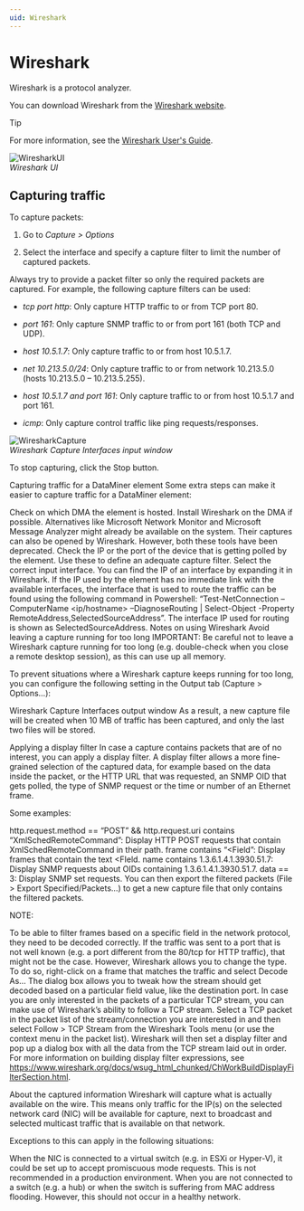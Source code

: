 ```yaml
---
uid: Wireshark
---
```


# Wireshark

Wireshark is a protocol analyzer.

You can download Wireshark from the [Wireshark website](https://www.wireshark.org/).

> [!TIP]
> For more information, see the [Wireshark User's Guide](https://www.wireshark.org/docs/wsug_html_chunked/).

![WiresharkUI](~/develop/images/WiresharkUI.png)<br>*Wireshark UI*

## Capturing traffic

To capture packets:

1. Go to *Capture > Options*

1. Select the interface and specify a capture filter to limit the number of captured packets.

Always try to provide a packet filter so only the required packets are captured. For example, the following capture filters can be used: 

- *tcp port http*: Only capture HTTP traffic to or from TCP port 80.

- *port 161*: Only capture SNMP traffic to or from port 161 (both TCP and UDP).

- *host 10.5.1.7*: Only capture traffic to or from host 10.5.1.7.

- *net 10.213.5.0/24*: Only capture traffic to or from network 10.213.5.0 (hosts 10.213.5.0 – 10.213.5.255).

- *host 10.5.1.7 and port 161*: Only capture traffic to or from host 10.5.1.7 and port 161.

- *icmp*: Only capture control traffic like ping requests/responses.

![WiresharkCapture](~/develop/images/WiresharkCapture1.png)<br>
*Wireshark Capture Interfaces input window*

To stop capturing, click the Stop button.

Capturing traffic for a DataMiner element
Some extra steps can make it easier to capture traffic for a DataMiner element:

Check on which DMA the element is hosted.
Install Wireshark on the DMA if possible. 
Alternatives like Microsoft Network Monitor and Microsoft Message Analyzer might already be available on the system. Their captures can also be opened by Wireshark. However, both these tools have been deprecated.
Check the IP or the port of the device that is getting polled by the element. Use these to define an adequate capture filter. 
Select the correct input interface. You can find the IP of an interface by expanding it in Wireshark. 
If the IP used by the element has no immediate link with the available interfaces, the interface that is used to route the traffic can be found using the following command in Powershell: “Test-NetConnection –ComputerName <ip/hostname> –DiagnoseRouting | Select-Object -Property RemoteAddress,SelectedSourceAddress”. The interface IP used for routing is shown as SelectedSourceAddress. 
Notes on using Wireshark
Avoid leaving a capture running for too long
IMPORTANT: Be careful not to leave a Wireshark capture running for too long (e.g. double-check when you close a remote desktop session), as this can use up all memory.

To prevent situations where a Wireshark capture keeps running for too long, you can configure the following setting in the Output tab (Capture > Options…):


Wireshark Capture Interfaces output window
As a result, a new capture file will be created when 10 MB of traffic has been captured, and only the last two files will be stored.

Applying a display filter
In case a capture contains packets that are of no interest, you can apply a display filter. A display filter allows a more fine-grained selection of the captured data, for example based on the data inside the packet, or the HTTP URL that was requested, an SNMP OID that gets polled, the type of SNMP request or the time or number of an Ethernet frame.

Some examples:

http.request.method == “POST” && http.request.uri contains “XmlSchedRemoteCommand”: Display HTTP POST requests that contain XmlSchedRemoteCommand in their path.
frame contains “<Field”: Display frames that contain the text <FIeld.
name contains 1.3.6.1.4.1.3930.51.7: Display SNMP requests about OIDs containing 1.3.6.1.4.1.3930.51.7.
data == 3: Display SNMP set requests.
You can then export the filtered packets (File > Export Specified/Packets…) to get a new capture file that only contains the filtered packets.

NOTE:

To be able to filter frames based on a specific field in the network protocol, they need to be decoded correctly. If the traffic was sent to a port that is not well known (e.g. a port different from the 80/tcp for HTTP traffic), that might not be the case. However, Wireshark allows you to change the type. To do so, right-click on a frame that matches the traffic and select Decode As… The dialog box allows you to tweak how the stream should get decoded based on a particular field value, like the destination port.
In case you are only interested in the packets of a particular TCP stream, you can make use of Wireshark’s ability to follow a TCP stream. Select a TCP packet in the packet list of the stream/connection you are interested in and then select Follow > TCP Stream from the Wireshark Tools menu (or use the context menu in the packet list). Wireshark will then set a display filter and pop up a dialog box with all the data from the TCP stream laid out in order.
For more information on building display filter expressions, see https://www.wireshark.org/docs/wsug_html_chunked/ChWorkBuildDisplayFilterSection.html.

About the captured information
Wireshark will capture what is actually available on the wire. This means only traffic for the IP(s) on the selected network card (NIC) will be available for capture, next to broadcast and selected multicast traffic that is available on that network.

Exceptions to this can apply in the following situations:

When the NIC is connected to a virtual switch (e.g. in ESXi or Hyper-V), it could be set up to accept promiscuous mode requests. This is not recommended in a production environment.
When you are not connected to a switch (e.g. a hub) or when the switch is suffering from MAC address flooding. However, this should not occur in a healthy network.